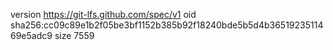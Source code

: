 version https://git-lfs.github.com/spec/v1
oid sha256:cc09c89e1b2f05be3bf1152b385b92f18240bde5b5d4b3651923511469e5adc9
size 7559
